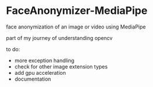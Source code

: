 # FaceAnonymizer-MediaPipe
face anonymization of an image or video using MediaPipe

part of my journey of understanding opencv

to do:
- more exception handling
- check for other image extension types
- add gpu acceleration 
- documentation